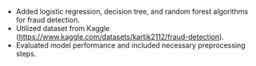 - Added logistic regression, decision tree, and random forest algorithms for fraud detection.
- Utilized dataset from Kaggle (https://www.kaggle.com/datasets/kartik2112/fraud-detection).
- Evaluated model performance and included necessary preprocessing steps.
